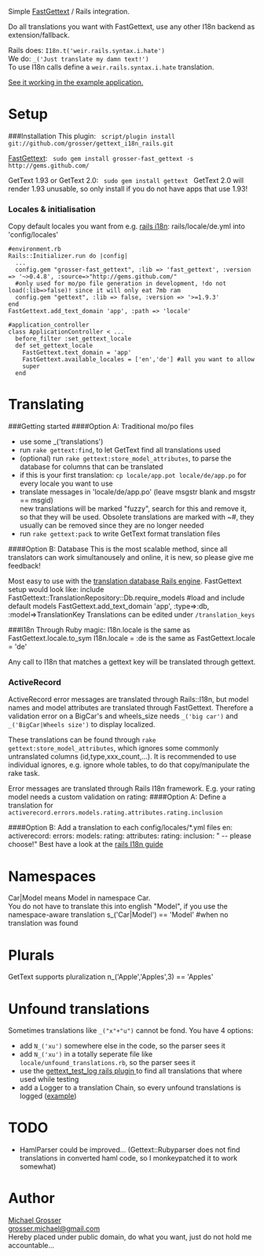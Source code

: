 Simple [FastGettext](http://github.com/grosser/fast_gettext) / Rails integration.

Do all translations you want with FastGettext, use any other I18n backend as extension/fallback.

Rails does: `I18n.t('weir.rails.syntax.i.hate')`  
We do: `_('Just translate my damn text!')`  
To use I18n calls define a `weir.rails.syntax.i.hate` translation.  

[See it working in the example application.](https://github.com/grosser/gettext_i18n_rails_example)

Setup
=====
###Installation
This plugin: `  script/plugin install git://github.com/grosser/gettext_i18n_rails.git  `

[FastGettext](http://github.com/grosser/fast_gettext): `  sudo gem install grosser-fast_gettext -s http://gems.github.com/  `

GetText 1.93 or GetText 2.0: `  sudo gem install gettext  `
GetText 2.0 will render 1.93 unusable, so only install if you do not have apps that use 1.93!

### Locales & initialisation
Copy default locales you want from e.g.
[rails i18n](http://github.com/svenfuchs/rails-i18n): rails/locale/de.yml into 'config/locales'

    #environment.rb
    Rails::Initializer.run do |config|
      ...
      config.gem "grosser-fast_gettext", :lib => 'fast_gettext', :version => '~>0.4.8', :source=>"http://gems.github.com/"
      #only used for mo/po file generation in development, !do not load(:lib=>false)! since it will only eat 7mb ram
      config.gem "gettext", :lib => false, :version => '>=1.9.3'
    end
    FastGettext.add_text_domain 'app', :path => 'locale'

    #application_controller
    class ApplicationController < ...
      before_filter :set_gettext_locale
      def set_gettext_locale
        FastGettext.text_domain = 'app'
        FastGettext.available_locales = ['en','de'] #all you want to allow
        super
      end

Translating
===========
###Getting started
####Option A: Traditional mo/po files
 - use some _('translations')
 - run `rake gettext:find`, to let GetText find all translations used
 - (optional) run `rake gettext:store_model_attributes`, to parse the database for columns that can be translated
 - if this is your first translation: `cp locale/app.pot locale/de/app.po` for every locale you want to use
 - translate messages in 'locale/de/app.po' (leave msgstr blank and msgstr == msgid)  
new translations will be marked "fuzzy", search for this and remove it, so that they will be used.
Obsolete translations are marked with ~#, they usually can be removed since they are no longer needed
 - run `rake gettext:pack` to write GetText format translation files

####Option B: Database
This is the most scalable method, since all translators can work simultanousely and online,
it is new, so please give me feedback!

Most easy to use with the [translation database Rails engine](http://github.com/grosser/translation_db_engine).
FastGettext setup would look like:
    include FastGettext::TranslationRepository::Db.require_models #load and include default models
    FastGettext.add_text_domain 'app', :type=>:db, :model=>TranslationKey
Translations can be edited under `/translation_keys`



###I18n
Through Ruby magic:
    I18n.locale is the same as FastGettext.locale.to_sym
    I18n.locale = :de  is the same as FastGettext.locale = 'de'

Any call to I18n that matches a gettext key will be translated through gettext.

### ActiveRecord
ActiveRecord error messages are translated through Rails::I18n, but
model names and model attributes are translated through FastGettext.
Therefore a validation error on a BigCar's and wheels_size needs `_('big car')` and `_('BigCar|Wheels size')`
to display localized.

These translations can be found through `rake gettext:store_model_attributes`,
which ignores some commonly untranslated columns (id,type,xxx_count,...).
It is recommended to use individual ignores, e.g. ignore whole tables, to do that copy/manipulate the rake task.

Error messages are translated through Rails I18n framework.
E.g. your rating model needs a custom validation on rating:
####Option A:
Define a translation for `activerecord.errors.models.rating.attributes.rating.inclusion`

####Option B:
Add a translation to each config/locales/*.yml files
    en:
      activerecord:
        errors:
          models:
            rating:
              attributes:
                rating:
                  inclusion: " -- please choose!"
Best have a look at the [rails I18n guide](http://guides.rubyonrails.org/i18n.html)

Namespaces
==========
Car|Model means Model in namespace Car.  
You do not have to translate this into english "Model", if you use the
namespace-aware translation
    s_('Car|Model') == 'Model' #when no translation was found

Plurals
=======
GetText supports pluralization
    n_('Apple','Apples',3) == 'Apples'

Unfound translations
====================
Sometimes translations like `_("x"+"u")` cannot be fond. You have 4 options:
 - add `N_('xu')` somewhere else in the code, so the parser sees it
 - add `N_('xu')` in a totally seperate file like `locale/unfound_translations.rb`, so the parser sees it
 - use the [gettext_test_log rails plugin ](http://github.com/grosser/gettext_test_log) to find all translations that where used while testing
 - add a Logger to a translation Chain, so every unfound translations is logged ([example]((http://github.com/grosser/fast_gettext)))


TODO
====
 - HamlParser could be improved... (Gettext::Rubyparser does not find translations in converted haml code, so I monkeypatched it to work somewhat)

Author
======
[Michael Grosser](http://pragmatig.wordpress.com)  
grosser.michael@gmail.com  
Hereby placed under public domain, do what you want, just do not hold me accountable...  
